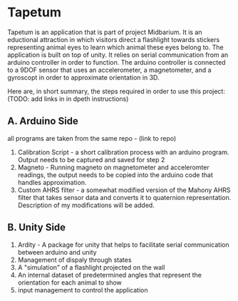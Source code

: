 # Tapetum

Tapetum is an application that is part of project Midbarium. It is an eductional attraction in which visitors direct a flashlight towards stickers representing animal eyes to learn which animal these eyes belong to.
The application is built on top of unity. It relies on serial communication from an arduino controller in order to function.
The arduino controller is connected to a 9DOF sensor that uses an accelerometer, a magnetometer, and a gyroscopt in order to approximate orientation in 3D.

Here are, in short summary, the steps required in order to use this project: (TODO: add links in in dpeth instructions)

## A. Arduino Side
all programs are taken from the same repo - (link to repo)

1. Calibration Script - a short calibration process with an arduino program. Output needs to be captured and saved for step 2
2. Magneto - Running magneto on magnetometer and acceleromter readings, the output needs to be copied into the arduino code that handles approximation.
3. Custom AHRS filter - a somewhat modified version of the Mahony AHRS filter that takes sensor data and converts it to quaternion representation. Description of my modifications will be added.

## B. Unity Side

1. Ardity - A package for unity that helps to facilitate serial communication between arduino and unity
2. Management of dispaly through states
3. A "simulation" of a flashlight projected on the wall
4. An internal dataset of predetermined angles that represent the orientation for each animal to show
5. input management to control the application